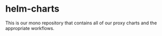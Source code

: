 # helm-charts
This is our mono repository that contains all of our proxy charts and the appropriate workflows.  
